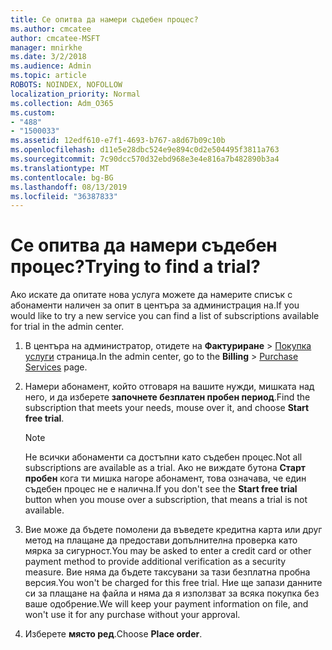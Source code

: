 ```yaml
---
title: Се опитва да намери съдебен процес?
ms.author: cmcatee
author: cmcatee-MSFT
manager: mnirkhe
ms.date: 3/2/2018
ms.audience: Admin
ms.topic: article
ROBOTS: NOINDEX, NOFOLLOW
localization_priority: Normal
ms.collection: Adm_O365
ms.custom:
- "488"
- "1500033"
ms.assetid: 12edf610-e7f1-4693-b767-a8d67b09c10b
ms.openlocfilehash: d11e5e28dbc524e9e894c0d2e504495f3811a763
ms.sourcegitcommit: 7c90dcc570d32ebd968e3e4e816a7b482890b3a4
ms.translationtype: MT
ms.contentlocale: bg-BG
ms.lasthandoff: 08/13/2019
ms.locfileid: "36387833"
---
```

# <a name="trying-to-find-a-trial"></a><span data-ttu-id="2408f-102">Се опитва да намери съдебен процес?</span><span class="sxs-lookup"><span data-stu-id="2408f-102">Trying to find a trial?</span></span>

<span data-ttu-id="2408f-103">Ако искате да опитате нова услуга можете да намерите списък с абонаменти наличен за опит в центъра за администрация на.</span><span class="sxs-lookup"><span data-stu-id="2408f-103">If you would like to try a new service you can find a list of subscriptions available for trial in the admin center.</span></span>
  
1. <span data-ttu-id="2408f-104">В центъра на администратор, отидете на **Фактуриране** \> [Покупка услуги](https://go.microsoft.com/fwlink/p/?linkid=868433) страница.</span><span class="sxs-lookup"><span data-stu-id="2408f-104">In the admin center, go to the **Billing** \> [Purchase Services](https://go.microsoft.com/fwlink/p/?linkid=868433) page.</span></span>

2. <span data-ttu-id="2408f-105">Намери абонамент, който отговаря на вашите нужди, мишката над него, и да изберете **започнете безплатен пробен период**.</span><span class="sxs-lookup"><span data-stu-id="2408f-105">Find the subscription that meets your needs, mouse over it, and choose **Start free trial**.</span></span>

    > [!NOTE]
    > <span data-ttu-id="2408f-106">Не всички абонаменти са достъпни като съдебен процес.</span><span class="sxs-lookup"><span data-stu-id="2408f-106">Not all subscriptions are available as a trial.</span></span> <span data-ttu-id="2408f-107">Ако не виждате бутона **Старт пробен** кога ти мишка нагоре абонамент, това означава, че един съдебен процес не е налична.</span><span class="sxs-lookup"><span data-stu-id="2408f-107">If you don't see the **Start free trial** button when you mouse over a subscription, that means a trial is not available.</span></span>
  
3. <span data-ttu-id="2408f-108">Вие може да бъдете помолени да въведете кредитна карта или друг метод на плащане да предостави допълнителна проверка като мярка за сигурност.</span><span class="sxs-lookup"><span data-stu-id="2408f-108">You may be asked to enter a credit card or other payment method to provide additional verification as a security measure.</span></span> <span data-ttu-id="2408f-109">Вие няма да бъдете таксувани за тази безплатна пробна версия.</span><span class="sxs-lookup"><span data-stu-id="2408f-109">You won't be charged for this free trial.</span></span> <span data-ttu-id="2408f-110">Ние ще запази данните си за плащане на файла и няма да я използват за всяка покупка без ваше одобрение.</span><span class="sxs-lookup"><span data-stu-id="2408f-110">We will keep your payment information on file, and won't use it for any purchase without your approval.</span></span>

4. <span data-ttu-id="2408f-111">Изберете **място ред**.</span><span class="sxs-lookup"><span data-stu-id="2408f-111">Choose **Place order**.</span></span>